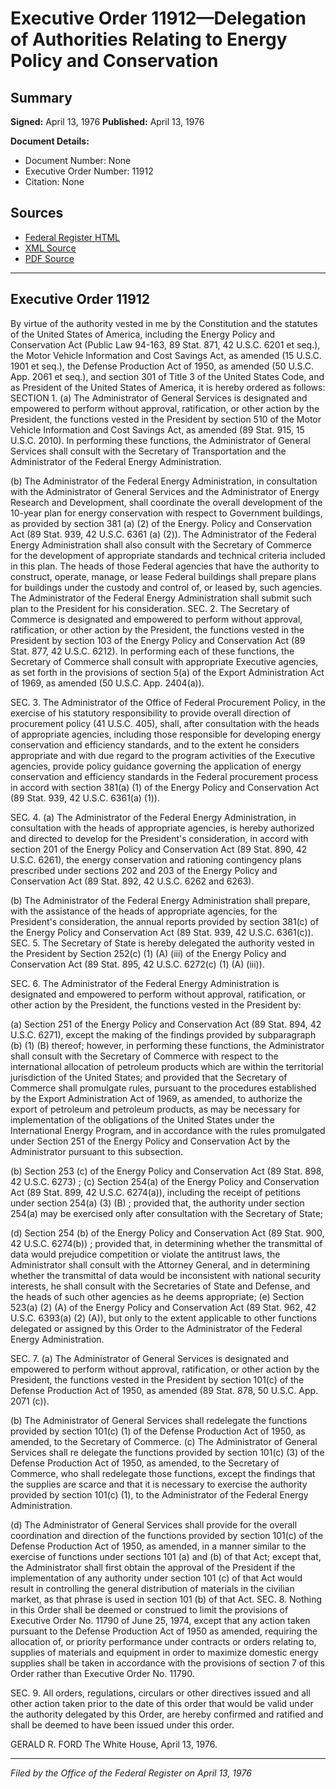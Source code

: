 # Executive Order 11912—Delegation of Authorities Relating to Energy Policy and Conservation

## Summary

**Signed:** April 13, 1976
**Published:** April 13, 1976

**Document Details:**
- Document Number: None
- Executive Order Number: 11912
- Citation: None

## Sources
- [Federal Register HTML](https://www.presidency.ucsb.edu/documents/executive-order-11912-delegation-authorities-relating-energy-policy-and-conservation)
- [XML Source](None)
- [PDF Source](None)

---

## Executive Order 11912

By virtue of the authority vested in me by the Constitution and the statutes of the United States of America, including the Energy Policy and Conservation Act (Public Law 94-163, 89 Stat. 871, 42 U.S.C. 6201 et seq.), the Motor Vehicle Information and Cost Savings Act, as amended (15 U.S.C. 1901 et seq.), the Defense Production Act of 1950, as amended (50 U.S.C. App. 2061 et seq.), and section 301 of Title 3 of the United States Code, and as President of the United States of America, it is hereby ordered as follows:
SECTION 1. (a) The Administrator of General Services is designated and empowered to perform without approval, ratification, or other action by the President, the functions vested in the President by section 510 of the Motor Vehicle Information and Cost Savings Act, as amended (89 Stat. 915, 15 U.S.C. 2010). In performing these functions, the Administrator of General Services shall consult with the Secretary of Transportation and the Administrator of the Federal Energy Administration.

(b) The Administrator of the Federal Energy Administration, in consultation with the Administrator of General Services and the Administrator of Energy Research and Development, shall coordinate the overall development of the 10-year plan for energy conservation with respect to Government buildings, as provided by section 381 (a) (2) of the Energy. Policy and Conservation Act (89 Stat. 939, 42 U.S.C. 6361 (a) (2)). The Administrator of the Federal Energy Administration shall also consult with the Secretary of Commerce for the development of appropriate standards and technical criteria included in this plan. The heads of those Federal agencies that have the authority to construct, operate, manage, or lease Federal buildings shall prepare plans for buildings under the custody and control of, or leased by, such agencies. The Administrator of the Federal Energy Administration shall submit such plan to the President for his consideration.
SEC. 2. The Secretary of Commerce is designated and empowered to perform without approval, ratification, or other action by the President, the functions vested in the President by section 103 of the Energy Policy and Conservation Act (89 Stat. 877, 42 U.S.C. 6212). In performing each of these functions, the Secretary of Commerce shall consult with appropriate Executive agencies, as set forth in the provisions of section 5(a) of the Export Administration Act of 1969, as amended (50 U.S.C. App. 2404(a)).

SEC. 3. The Administrator of the Office of Federal Procurement Policy, in the exercise of his statutory responsibility to provide overall direction of procurement policy (41 U.S.C. 405), shall, after consultation with the heads of appropriate agencies, including those responsible for developing energy conservation and efficiency standards, and to the extent he considers appropriate and with due regard to the program activities of the Executive agencies, provide policy guidance governing the application of energy conservation and efficiency standards in the Federal procurement process in accord with section 381(a) (1) of the Energy Policy and Conservation Act (89 Stat. 939, 42 U.S.C. 6361(a) (1)).

SEC. 4. (a) The Administrator of the Federal Energy Administration, in consultation with the heads of appropriate agencies, is hereby authorized and directed to develop for the President's consideration, in accord with section 201 of the Energy Policy and Conservation Act (89 Stat. 890, 42 U.S.C. 6261), the energy conservation and rationing contingency plans prescribed under sections 202 and 203 of the Energy Policy and Conservation Act (89 Stat. 892, 42 U.S.C. 6262 and 6263).

(b) The Administrator of the Federal Energy Administration shall prepare, with the assistance of the heads of appropriate agencies, for the President's consideration, the annual reports provided by section 381(c) of the Energy Policy and Conservation Act (89 Stat. 939, 42 U.S.C. 6361(c)).
SEC. 5. The Secretary of State is hereby delegated the authority vested in the President by Section 252(c) (1) (A) (iii) of the Energy Policy and Conservation Act (89 Stat. 895, 42 U.S.C. 6272(c) (1) (A) (iii)).

SEC. 6. The Administrator of the Federal Energy Administration is designated and empowered to perform without approval, ratification, or other action by the President, the functions vested in the President by:

(a) Section 251 of the Energy Policy and Conservation Act (89 Stat. 894, 42 U.S.C. 6271), except the making of the findings provided by subparagraph (b) (1)
(B) thereof; however, in performing these functions, the Administrator shall consult with the Secretary of Commerce with respect to the international allocation of petroleum products which are within the territorial jurisdiction of the United States; and provided that the Secretary of Commerce shall promulgate rules, pursuant to the procedures established by the Export Administration Act of 1969, as amended, to authorize the export of petroleum and petroleum products, as may be necessary for implementation of the obligations of the United States under the International Energy Program, and in accordance with the rules promulgated under Section 251 of the Energy Policy and Conservation Act by the Administrator pursuant to this subsection.

(b) Section 253 (c) of the Energy Policy and Conservation Act (89 Stat. 898, 42 U.S.C. 6273) ;
(c) Section 254(a) of the Energy Policy and Conservation Act (89 Stat. 899, 42 U.S.C. 6274(a)), including the receipt of petitions under section 254(a) (3) (B) ; provided that, the authority under section 254(a) may be exercised only after consultation with the Secretary of State;

(d) Section 254 (b) of the Energy Policy and Conservation Act (89 Stat. 900, 42 U.S.C. 6274(b)) ; provided that, in determining whether the transmittal of data would prejudice competition or violate the antitrust laws, the Administrator shall consult with the Attorney General, and in determining whether the transmittal of data would be inconsistent with national security interests, he shall consult with the Secretaries of State and Defense, and the heads of such other agencies as he deems appropriate;
(e) Section 523(a) (2) (A) of the Energy Policy and Conservation Act (89 Stat. 962, 42 U.S.C. 6393(a) (2) (A)), but only to the extent applicable to other functions delegated or assigned by this Order to the Administrator of the Federal Energy Administration.

SEC. 7. (a) The Administrator of General Services is designated and empowered to perform without approval, ratification, or other action by the President, the functions vested in the President by section 101(c) of the Defense Production Act of 1950, as amended (89 Stat. 878, 50 U.S.C. App. 2071 (c)).

(b) The Administrator of General Services shall redelegate the functions provided by section 101(c) (1) of the Defense Production Act of 1950, as amended, to the Secretary of Commerce.
(c) The Administrator of General Services shall re delegate the functions provided by section 101(c) (3) of the Defense Production Act of 1950, as amended, to the Secretary of Commerce, who shall redelegate those functions, except the findings that the supplies are scarce and that it is necessary to exercise the authority provided by section 101(c) (1), to the Administrator of the Federal Energy Administration.

(d) The Administrator of General Services shall provide for the overall coordination and direction of the functions provided by section 101(c) of the Defense Production Act of 1950, as amended, in a manner similar to the exercise of functions under sections 101 (a) and (b) of that Act; except that, the Administrator shall first obtain the approval of the President if the implementation of any authority under section 101 (c) of that Act would result in controlling the general distribution of materials in the civilian market, as that phrase is used in section 101 (b) of that Act.
SEC. 8. Nothing in this Order shall be deemed or construed to limit the provisions of Executive Order No. 11790 of June 25, 1974, except that any action taken pursuant to the Defense Production Act of 1950 as amended, requiring the allocation of, or priority performance under contracts or orders relating to, supplies of materials and equipment in order to maximize domestic energy supplies shall be taken in accordance with the provisions of section 7 of this Order rather than Executive Order No. 11790.

SEC. 9. All orders, regulations, circulars or other directives issued and all other action taken prior to the date of this order that would be valid under the authority delegated by this Order, are hereby confirmed and ratified and shall be deemed to have been issued under this order.

GERALD R. FORD
The White House,
April 13, 1976.

---

*Filed by the Office of the Federal Register on April 13, 1976*
